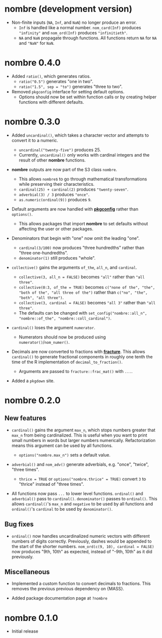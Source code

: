 # nombre (development version)

* Non-finite inputs (`NA`, `Inf`, and `NaN`) no longer produce an error.
  - `Inf` is handled like a normal number. `nom_card(Inf)` produces `"infinity"` and `nom_ord(Inf)` produces `"infinitieth"`.
  - `NA` and `NaN` propagate through functions. All functions return `NA` for `NA` and `"NaN"` for `NaN`.

# nombre 0.4.0

* Added `ratio()`, which generates ratios.
  - `ratio("0.5")` generates "one in two".
  - `ratio("1.5", sep = "to")` generates "three to two".
* Removed `pkgconfig` interface for setting default options. 
  - Options should now be set within function calls or by creating helper functions with different defaults.

# nombre 0.3.0

* Added `uncardinal()`, which takes a character vector and attempts to convert it to a numeric.
  - `uncardinal("twenty-five")` produces 25.
  - Currently, `uncardinal()` only works with cardinal integers and the result of other **nombre** functions.

* **nombre** outputs are now part of the S3 class `nombre`.
  - This allows `nombre`s to go through mathematical transformations while preserving their characteristics.
  - `cardinal(25) + cardinal(2)` produces `"twenty-seven"`.
  - `adverbial(3) / 3` produces `"once"`.
  - `as.numeric(ordinal(9))` produces `9`.

* Default arguments are now handled with [**pkgconfig**](https://github.com/r-lib/pkgconfig) rather than `options()`.
  - This allows packages that import **nombre** to set defaults without affecting the user or other packages.

* Denominators that begin with "one" now omit the leading "one".
  - `cardinal(3/100)` now produces "three hundredths" rather than "three one-hundredths".
  - `denominator(1)` still produces "whole".
  
* `collective()` gains the arguments `of_the`, `all_n`, and `cardinal`.
  - `collective(3, all_n = FALSE)` becomes `"all"` rather than `"all three"`.
  - `collective(0:3, of_the = TRUE)` becomes `c("none of the", "the", "both of the", "all three of the")` rather than `c("no", "the", "both", "all three")`.
  - `collective(3, cardinal = FALSE)` becomes `"all 3"` rather than `"all three"`.
  - The defaults can be changed with `set_config("nombre::all_n", "nombre::of_the", "nombre::coll_cardinal")`.

* `cardinal()` loses the argument `numerator`.
  - Numerators should now be produced using `numerator()`/`nom_numer()`.

* Decimals are now converted to fractions with [**fracture**](https://github.com/rossellhayes/fracture).
  This allows `cardinal()` to generate fractional components in roughly one tenth the time of the R implementation of `decimal_to_fraction()`.
  - Arguments are passed to `fracture::frac_mat()` with `...`.
  
* Added a `pkgdown` site.

# nombre 0.2.0

## New features

* `cardinal()` gains the argument `max_n`, which stops numbers greater that `max_n` from being cardinalized.
  This is useful when you want to print small numbers in words but larger numbers numerically.
  Refactorization means this argument can be used by all functions.
  - `options("nombre.max_n")` sets a default value.
  
* `adverbial()` and `nom_adv()` generate adverbials, e.g. "once", "twice", "three times".
  - `thrice = TRUE` or `options("nombre.thrice" = TRUE)` convert `3` to "thrice" instead of "three times".
  
* All functions now pass `...` to lower level functions.
  `ordinal()` and `adverbial()` pass to `cardinal()`.
  `denominator()` passes to `ordinal()`.
  This allows `cardinal()`'s `max_n` and `negative` to be used by all functions and `ordinal()`'s `cardinal` to be used by `denominator()`.
  
## Bug fixes

* `ordinal()` now handles uncardinalized numeric vectors with different numbers of digits correctly.
  Previously, dashes would be appended to the start of the shorter numbers.
  `nom_ord(c(9, 10), cardinal = FALSE)` now produces "9th, 10th" as expected, instead of "-9th, 10th" as it did previously.
  
## Miscellaneous

* Implemented a custom function to convert decimals to fractions.
  This removes the previous previous dependency on {MASS}.
  
* Added package documentation page at `?nombre`

# nombre 0.1.0

* Initial release
